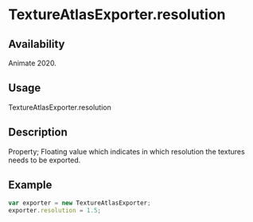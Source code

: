 # TextureAtlasExporter.resolution

## Availability

Animate 2020.

## Usage

TextureAtlasExporter.resolution

## Description

Property; Floating value which indicates in which resolution the textures needs to be exported.

## Example

``` javascript
var exporter = new TextureAtlasExporter;
exporter.resolution = 1.5;
````
